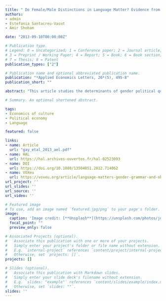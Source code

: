 ```yaml
---
title: " Do Female/Male Distinctions in Language Matter? Evidence from Gender Political Quotas"
authors:
- admin
- Estefania Santacreu-Vasut
- Amir Shoham

date: "2013-09-10T00:00:00Z"

# Publication type.
# Legend: 0 = Uncategorized; 1 = Conference paper; 2 = Journal article;
# 3 = Preprint / Working Paper; 4 = Report; 5 = Book; 6 = Book section;
# 7 = Thesis; 8 = Patent
publication_types: ["2"]

# Publication name and optional abbreviated publication name.
publication: "*Applied Economics Letters, 20*(5), 495-8"
publication_short: ""

abstract: "This article studies the determinants of gender political quota and enforcement sanctions, two key policy instruments for increasing female participation in politics. We find a novel empirical fact: language (the pervasiveness of gender distinctions in grammar) is the most significant related variable to quota adoption, more than traditional explanations such as economic development, political system and religion."

# Summary. An optional shortened abstract.

tags:
- Economics of culture
- Political economy
- Language

featured: false

links:
- name: Article
  url: "gay_etal_2013_ael.pdf"
- name: HAL
  url: https://hal.archives-ouvertes.fr/hal-02523093
- name: DOI
  url: https://doi.org/10.1080/13504851.2012.714062
- name: VOXeu
  url: https://voxeu.org/article/language-matters-gender-grammar-and-observed-gender-discrimination
url_project: ''
url_slides: ''
url_source: ''
url_video: ''

# Featured image
# To use, add an image named `featured.jpg/png` to your page's folder. 
image:
  caption: 'Image credit: [**Unsplash**](https://unsplash.com/photos/jdD8gXaTZsc)'
  focal_point: ""
  preview_only: false

# Associated Projects (optional).
#   Associate this publication with one or more of your projects.
#   Simply enter your project's folder or file name without extension.
#   E.g. `internal-project` references `content/project/internal-project/index.md`.
#   Otherwise, set `projects: []`.
projects: []

# Slides (optional).
#   Associate this publication with Markdown slides.
#   Simply enter your slide deck's filename without extension.
#   E.g. `slides: "example"` references `content/slides/example/index.md`.
#   Otherwise, set `slides: ""`.
slides: ''
---
```

